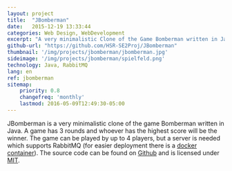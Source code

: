 ```yaml
---
layout: project
title:  "JBomberman"
date:   2015-12-19 13:33:44
categories: Web Design, WebDevelopment
excerpt: "A very minimalistic Clone of the Game Bomberman written in Java"
github-url: "https://github.com/HSR-SE2Proj/JBomberman"
thumbnail: '/img/projects/jbomberman/jbomberman.jpg'
sideimage: '/img/projects/jbomberman/spielfeld.png'
technology: Java, RabbitMQ
lang: en
ref: jbomberman
sitemap:
    priority: 0.8
    changefreq: 'monthly'
    lastmod: 2016-05-09T12:49:30-05:00
---
```



JBomberman is a very minimalistic clone of the game Bomberman written in Java.
A game has 3 rounds and whoever has the highest score will be the winner.
The game can be played by up to 4 players, but a server is needed which supports RabbitMQ (for easier deployment there is a [docker container](https://github.com/silvanadrian/jbomb-docker)).
The source code can be found on [Github](https://github.com/HSR-SE2Proj/JBomberman) and is licensed under [MIT](https://opensource.org/licenses/MIT).
